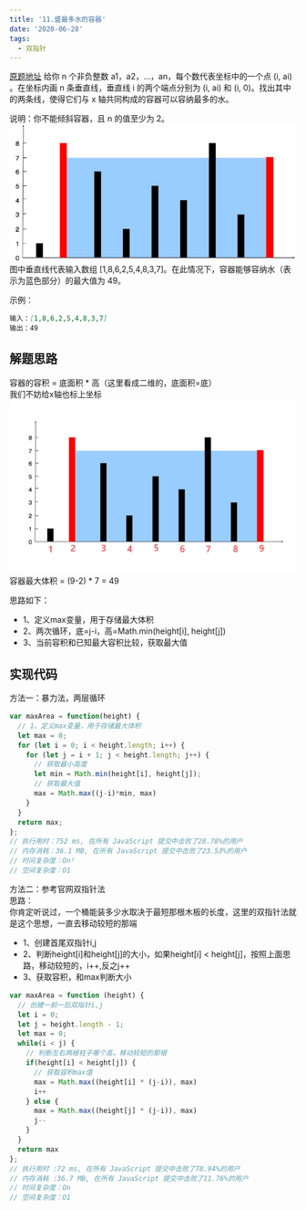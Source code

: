```yaml
---
title: '11.盛最多水的容器'
date: '2020-06-28'
tags: 
  - 双指针
---
```

[原题地址](https://leetcode-cn.com/problems/container-with-most-water/)
给你 n 个非负整数 a1，a2，...，an，每个数代表坐标中的一个点 (i, ai) 。在坐标内画 n 条垂直线，垂直线 i 的两个端点分别为 (i, ai) 和 (i, 0)。找出其中的两条线，使得它们与 x 轴共同构成的容器可以容纳最多的水。

说明：你不能倾斜容器，且 n 的值至少为 2。<br/>
![11](../image/11.jpg)
图中垂直线代表输入数组 [1,8,6,2,5,4,8,3,7]。在此情况下，容器能够容纳水（表示为蓝色部分）的最大值为 49。

示例：
```md
输入：[1,8,6,2,5,4,8,3,7]
输出：49
```

## 解题思路
容器的容积 = 底面积 * 高（这里看成二维的，底面积=底） <br/>
我们不妨给x轴也标上坐标<br/>
![11-2](../image/11-2.png)
容器最大体积 = (9-2) * 7 = 49

思路如下：
- 1、定义max变量，用于存储最大体积
- 2、两次循环，底=j-i，高=Math.min(height[i], height[j])
- 3、当前容积和已知最大容积比较，获取最大值

## 实现代码
方法一：暴力法，两层循环
```js
var maxArea = function(height) {
  // 1、定义max变量，用于存储最大体积
  let max = 0;
  for (let i = 0; i < height.length; i++) {
    for (let j = i + 1; j < height.length; j++) {
      // 获取最小高度
      let min = Math.min(height[i], height[j]);
      // 获取最大值
      max = Math.max((j-i)*min, max)
    }
  }
  return max;
};
// 执行用时：752 ms, 在所有 JavaScript 提交中击败了28.78%的用户
// 内存消耗：36.1 MB, 在所有 JavaScript 提交中击败了23.53%的用户
// 时间复杂度：On²
// 空间复杂度：O1
```
方法二：参考官网双指针法<br/>
思路：<br/>
你肯定听说过，一个桶能装多少水取决于最短那根木板的长度，这里的双指针法就是这个思想，一直去移动较短的那端
- 1、创建首尾双指针i,j
- 2、判断height[i]和height[j]的大小，如果height[i] < height[j]，按照上面思路，移动较短的，i++,反之j++
- 3、获取容积，和max判断大小
```js
var maxArea = function (height) {
  // 创建一前一后双指针i,j
  let i = 0;
  let j = height.length - 1;
  let max = 0;
  while(i < j) {
    // 判断左右两根柱子哪个高，移动较短的那根
    if(height[i] < height[j]) {
      // 获取容积max值
      max = Math.max((height[i] * (j-i)), max)
      i++
    } else {
      max = Math.max((height[j] * (j-i)), max)
      j--
    }
  }
  return max
};
// 执行用时 :72 ms, 在所有 JavaScript 提交中击败了78.94%的用户
// 内存消耗 :36.7 MB, 在所有 JavaScript 提交中击败了11.76%的用户
// 时间复杂度：On
// 空间复杂度：O1
```